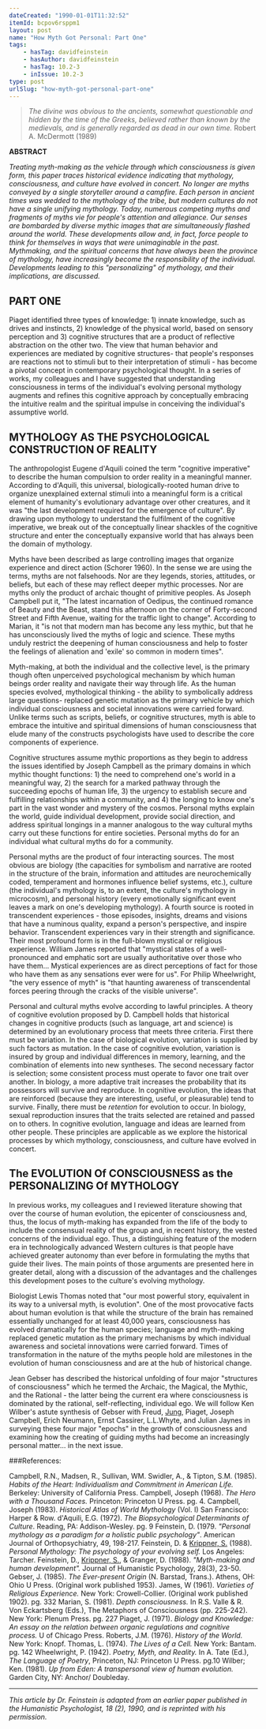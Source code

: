 ```yaml
---
dateCreated: "1990-01-01T11:32:52"
itemId: bcpov6rsppm1
layout: post
name: "How Myth Got Personal: Part One"
tags:
    - hasTag: davidfeinstein
    - hasAuthor: davidfeinstein
    - hasTag: 10.2-3
    - inIssue: 10.2-3
type: post
urlSlug: "how-myth-got-personal-part-one"
---
```


> _The divine was obvious to the ancients, somewhat questionable and hidden by the time of the Greeks, believed rather than known by the medievals, and is generally regarded as dead in our own time._ Robert A. McDermott (1989)

**ABSTRACT**

_Treating myth-making as the vehicle through which consciousness is given form, this paper traces historical evidence indicating that mythology, consciousness, and culture have evolved in concert. No longer are myths conveyed by a single storyteller around a campfire. Each person in ancient times was wedded to the mythology of the tribe, but modern cultures do not have a single unifying mythology. Today, numerous competing myths and fragments of myths vie for people's attention and allegiance. Our senses are bombarded by diverse mythic images that are simultaneously flashed around the world. These developments allow and, in fact, force people to think for themselves in ways that were unimaginable in the past. Mythmaking, and the spiritual concerns that have always been the province of mythology, have increasingly become the responsibility of the individual. Developments leading to this "personalizing" of mythology, and their implications, are discussed._

## PART ONE

Piaget identified three types of knowledge: 1) innate knowledge, such as drives and instincts, 2) knowledge of the physical world, based on sensory perception and 3) cognitive structures that are a product of reflective abstraction on the other two. The view that human behavior and experiences are mediated by cognitive structures- that people's responses are reactions not to stimuli but to their interpretation of stimuli - has become a pivotal concept in contemporary psychological thought. In a series of works, my colleagues and I have suggested that understanding consciousness in terms of the individual's evolving personal mythology augments and refines this cognitive approach by conceptually embracing the intuitive realm and the spiritual impulse in conceiving the individual's assumptive world.

## MYTHOLOGY AS THE PSYCHOLOGICAL CONSTRUCTION OF REALITY

The anthropologist Eugene d'Aquili coined the term "cognitive imperative" to describe the human compulsion to order reality in a meaningful manner. According to d'Aquili, this universal, biologically-rooted human drive to organize unexplained external stimuli into a meaningful form is a critical element of humanity's evolutionary advantage over other creatures, and it was "the last development required for the emergence of culture". By drawing upon mythology to understand the fulfilment of the cognitive imperative, we break out of the conceptually linear shackles of the cognitive structure and enter the conceptually expansive world that has always been the domain of mythology.

Myths have been described as large controlling images that organize experience and direct action (Schorer 1960). In the sense we are using the terms, myths are not falsehoods. Nor are they legends, stories, attitudes, or beliefs, but each of these may reflect deeper mythic processes. Nor are myths only the product of archaic thought of primitive peoples. As Joseph Campbell put it, "The latest incarnation of Oedipus, the continued romance of Beauty and the Beast, stand this afternoon on the corner of Forty-second Street and Fifth Avenue, waiting for the traffic light to change". According to Marian, it "is not that modern man has become any less mythic, but that he has unconsciously lived the myths of logic and science. These myths unduly restrict the deepening of human consciousness and help to foster the feelings of alienation and 'exile' so common in modern times".

Myth-making, at both the individual and the collective level, is the primary though often unperceived psychological mechanism by which human beings order reality and navigate their way through life. As the human species evolved, mythological thinking - the ability to symbolically address large questions- replaced genetic mutation as the primary vehicle by which individual consciousness and societal innovations were carried forward. Unlike terms such as scripts, beliefs, or cognitive structures, myth is able to embrace the intuitive and spiritual dimensions of human consciousness that elude many of the constructs psychologists have used to describe the core components of experience.

Cognitive structures assume mythic proportions as they begin to address the issues identified by Joseph Campbell as the primary domains in which mythic thought functions: 1) the need to comprehend one's world in a meaningful way, 2) the search for a marked pathway through the succeeding epochs of human life, 3) the urgency to establish secure and fulfilling relationships within a community, and 4) the longing to know one's part in the vast wonder and mystery of the cosmos. Personal myths explain the world, guide individual development, provide social direction, and address spiritual longings in a manner analogous to the way cultural myths carry out these functions for entire societies. Personal myths do for an individual what cultural myths do for a community.

Personal myths are the product of four interacting sources. The most obvious are biology (the capacities for symbolism and narrative are rooted in the structure of the brain, information and attitudes are neurochemically coded, temperament and hormones influence belief systems, etc.), culture (the individual's mythology is, to an extent, the culture's mythology in microcosm), and personal history (every emotionally significant event leaves a mark on one's developing mythology). A fourth source is rooted in transcendent experiences - those episodes, insights, dreams and visions that have a numinous quality, expand a person's perspective, and inspire behavior. Transcendent experiences vary in their strength and significance. Their most profound form is in the full-blown mystical or religious experience. William James reported that "mystical states of a well-pronounced and emphatic sort are usually authoritative over those who have them... Mystical experiences are as direct perceptions of fact for those who have them as any sensations ever were for us". For Philip Wheelwright, "the very essence of myth" is "that haunting awareness of transcendental forces peering through the cracks of the visible universe".

Personal and cultural myths evolve according to lawful principles. A theory of cognitive evolution proposed by D. Campbell holds that historical changes in cognitive products (such as language, art and science) is determined by an evolutionary process that meets three criteria. First there must be variation. In the case of biological evolution, variation is supplied by such factors as mutation. In the case of cognitive evolution, variation is insured by group and individual differences in memory, learning, and the combination of elements into new syntheses. The second necessary factor is selection; some consistent process must operate to favor one trait over another. In biology, a more adaptive trait increases the probability that its possessors will survive and reproduce. In cognitive evolution, the ideas that are reinforced (because they are interesting, useful, or pleasurable) tend to survive. Finally, there must be _retention_ for evolution to occur. In biology, sexual reproduction insures that the traits selected are retained and passed on to others. In cognitive evolution, language and ideas are learned from other people. These principles are applicable as we explore the historical processes by which mythology, consciousness, and culture have evolved in concert.

## The EVOLUTION Of CONSCIOUSNESS as the PERSONALIZING Of MYTHOLOGY

In previous works, my colleagues and I reviewed literature showing that over the course of human evolution, the epicenter of consciousness and, thus, the locus of myth-making has expanded from the life of the body to include the consensual reality of the group and, in recent history, the vested concerns of the individual ego. Thus, a distinguishing feature of the modern era in technologically advanced Western cultures is that people have achieved greater autonomy than ever before in formulating the myths that guide their lives. The main points of those arguments are presented here in greater detail, along with a discussion of the advantages and the challenges this development poses to the culture's evolving mythology.

Biologist Lewis Thomas noted that "our most powerful story, equivalent in its way to a universal myth, is evolution". One of the most provocative facts about human evolution is that while the structure of the brain has remained essentially unchanged for at least 40,000 years, consciousness has evolved dramatically for the human species; language and myth-making replaced genetic mutation as the primary mechanisms by which individual awareness and societal innovations were carried forward. Times of transformation in the nature of the myths people hold are milestones in the evolution of human consciousness and are at the hub of historical change.

Jean Gebser has described the historical unfolding of four major "structures of consciousness" which he termed the Archaic, the Magical, the Mythic, and the Rational - the latter being the current era where consciousness is dominated by the rational, self-reflecting, individual ego. We will follow Ken Wilber's astute synthesis of Gebser with Freud, [Jung](../topic~jung_and_dreams), Piaget, Joseph Campbell, Erich Neumann, Ernst Cassirer, L.L.Whyte, and Julian Jaynes in surveying these four major "epochs" in the growth of consciousness and examining how the creating of guiding myths had become an increasingly personal matter... in the next issue.

###References:

Campbell, R.N., Madsen, R., Sullivan, WM. Swidler, A., & Tipton, S.M. (1985). _Habits of the Heart: Individualism and Commitment in American Life._ Berkeley: University of California Press.
Campbell, Joseph (1968). _The Hero with a Thousand Faces._ Princeton: Princeton U Press. pg. 4.
Campbell, Joseph (1983). _Historical Atlas of World Mythology_ (Vol. I) San Francisco: Harper & Row.
d'Aquili, E.G. (1972). _The Biopsychological Determinants of Culture_. Reading, PA: Addison-Wesley. pg. 9
Feinstein, D. (1979. _"Personal mythology as a paradigm for a holistic public psychology"_. American Journal of Orthopsychiatry, 49, 198-217.
Feinstein, D. & [Krippner, S.](../@stanleykrippner) (1988). _Personal Mythology: The psychology of your evolving self._ Los Angeles: Tarcher.
Feinstein, D., [Krippner, S.](../@stanleykrippner), & Granger, D. (1988). _"Myth-making and human development"._ Journal of Humanistic Psychology, 28(3), 23-50.
Gebser, J. (1985). _The Ever-present Origin_ (N. Barstad, Trans.). Athens, OH: Ohio U Press. (Original work published 1953).
James, W (1961). _Varieties of Religious Experience._ New York: Crowell-Collier. (Original work published 1902). pg. 332
Marian, S. (1981). _Depth consciousness._ In R.S. Valle & R. Von Eckartsberg (Eds.), The Metaphors of Consciousness (pp. 225-242). New York: Plenum Press. pg. 227
Piaget, J. (1971). _Biology and Knowledge: An essay on the relation between organic regulations and cognitive process._ U of Chicago Press.
Roberts, J.M. (1976). _History of the World._ New York: Knopf.
Thomas, L. (1974). _The Lives of a Cell._ New York: Bantam. pg. 142
Wheelwright, P. (1942). _Poetry, Myth, and Reality._ In A. Tate (Ed.), _The Language of Poetry_, Princeton, NJ: Princeton U Press. pg.10
Wilber; Ken. (1981). _Up from Eden: A transpersonal view of human evolution._ Garden City, NY: Anchor/ Doubleday.

<hr>

_This article by Dr. Feinstein is adapted from an earlier paper published in the Humanistic Psychologist, 18 (2), 1990, and is reprinted with his permission._
